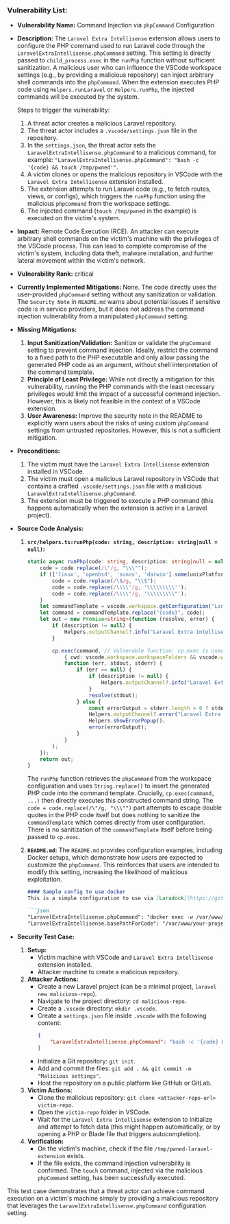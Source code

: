 ### Vulnerability List:

*   **Vulnerability Name:**  Command Injection via `phpCommand` Configuration

*   **Description:**
    The `Laravel Extra Intellisense` extension allows users to configure the PHP command used to run Laravel code through the `LaravelExtraIntellisense.phpCommand` setting. This setting is directly passed to `child_process.exec` in the `runPhp` function without sufficient sanitization. A malicious user who can influence the VSCode workspace settings (e.g., by providing a malicious repository) can inject arbitrary shell commands into the `phpCommand`. When the extension executes PHP code using `Helpers.runLaravel` or `Helpers.runPhp`, the injected commands will be executed by the system.

    Steps to trigger the vulnerability:
    1.  A threat actor creates a malicious Laravel repository.
    2.  The threat actor includes a `.vscode/settings.json` file in the repository.
    3.  In the `settings.json`, the threat actor sets the `LaravelExtraIntellisense.phpCommand` to a malicious command, for example: `"LaravelExtraIntellisense.phpCommand": "bash -c '{code} && touch /tmp/pwned'"`.
    4.  A victim clones or opens the malicious repository in VSCode with the `Laravel Extra Intellisense` extension installed.
    5.  The extension attempts to run Laravel code (e.g., to fetch routes, views, or configs), which triggers the `runPhp` function using the malicious `phpCommand` from the workspace settings.
    6.  The injected command (`touch /tmp/pwned` in the example) is executed on the victim's system.

*   **Impact:**
    Remote Code Execution (RCE). An attacker can execute arbitrary shell commands on the victim's machine with the privileges of the VSCode process. This can lead to complete compromise of the victim's system, including data theft, malware installation, and further lateral movement within the victim's network.

*   **Vulnerability Rank:** critical

*   **Currently Implemented Mitigations:**
    None. The code directly uses the user-provided `phpCommand` setting without any sanitization or validation. The `Security Note` in `README.md` warns about potential issues if sensitive code is in service providers, but it does not address the command injection vulnerability from a manipulated `phpCommand` setting.

*   **Missing Mitigations:**
    1.  **Input Sanitization/Validation:** Sanitize or validate the `phpCommand` setting to prevent command injection.  Ideally, restrict the command to a fixed path to the PHP executable and only allow passing the generated PHP code as an argument, without shell interpretation of the command template.
    2.  **Principle of Least Privilege:**  While not directly a mitigation for this vulnerability, running the PHP commands with the least necessary privileges would limit the impact of a successful command injection. However, this is likely not feasible in the context of a VSCode extension.
    3.  **User Awareness:** Improve the security note in the README to explicitly warn users about the risks of using custom `phpCommand` settings from untrusted repositories. However, this is not a sufficient mitigation.

*   **Preconditions:**
    1.  The victim must have the `Laravel Extra Intellisense` extension installed in VSCode.
    2.  The victim must open a malicious Laravel repository in VSCode that contains a crafted `.vscode/settings.json` file with a malicious `LaravelExtraIntellisense.phpCommand`.
    3.  The extension must be triggered to execute a PHP command (this happens automatically when the extension is active in a Laravel project).

*   **Source Code Analysis:**

    1.  **`src/helpers.ts:runPhp(code: string, description: string|null = null)`:**
        ```typescript
        static async runPhp(code: string, description: string|null = null) : Promise<string> {
            code = code.replace(/\"/g, "\\\"");
            if (['linux', 'openbsd', 'sunos', 'darwin'].some(unixPlatforms => os.platform().includes(unixPlatforms))) {
                code = code.replace(/\$/g, "\\$");
                code = code.replace(/\\\\'/g, '\\\\\\\\\'');
                code = code.replace(/\\\\"/g, '\\\\\\\\\"');
            }
            let commandTemplate = vscode.workspace.getConfiguration("LaravelExtraIntellisense").get<string>('phpCommand') ?? "php -r \"{code}\"";
            let command = commandTemplate.replace("{code}", code);
            let out = new Promise<string>(function (resolve, error) {
                if (description != null) {
                    Helpers.outputChannel?.info("Laravel Extra Intellisense command started: " + description);
                }

                cp.exec(command, // Vulnerable function: cp.exec is used to execute the command string
                    { cwd: vscode.workspace.workspaceFolders && vscode.workspace.workspaceFolders.length > 0 ? vscode.workspace.workspaceFolders[0].uri.fsPath : undefined },
                    function (err, stdout, stderr) {
                        if (err == null) {
                            if (description != null) {
                                Helpers.outputChannel?.info("Laravel Extra Intellisense Resolved: " + description);
                            }
                            resolve(stdout);
                        } else {
                            const errorOutput = stderr.length > 0 ? stderr : stdout;
                            Helpers.outputChannel?.error("Laravel Extra Intellisense Error:\n " + (description ?? '') + '\n\n' + errorOutput);
                            Helpers.showErrorPopup();
                            error(errorOutput);
                        }
                    }
                );
            });
            return out;
        }
        ```
        The `runPhp` function retrieves the `phpCommand` from the workspace configuration and uses `String.replace()` to insert the generated PHP code into the command template.  Crucially, `cp.exec(command, ...)` then directly executes this constructed command string. The `code = code.replace(/\"/g, "\\\"")` part attempts to escape double quotes in the PHP code itself but does nothing to sanitize the `commandTemplate` which comes directly from user configuration. There is no sanitization of the `commandTemplate` itself before being passed to `cp.exec`.

    2.  **`README.md`:**
        The `README.md` provides configuration examples, including Docker setups, which demonstrate how users are expected to customize the `phpCommand`. This reinforces that users are intended to modify this setting, increasing the likelihood of malicious exploitation.

        ```markdown
        #### Sample config to use docker
        This is a simple configuration to use via [Laradock](https://github.com/laradock/laradock).

        ```json
        "LaravelExtraIntellisense.phpCommand": "docker exec -w /var/www/your-project -u laradock laradock_workspace_1 php -r \"{code}\"",
        "LaravelExtraIntellisense.basePathForCode": "/var/www/your-project"
        ```

*   **Security Test Case:**

    1.  **Setup:**
        *   Victim machine with VSCode and `Laravel Extra Intellisense` extension installed.
        *   Attacker machine to create a malicious repository.
    2.  **Attacker Actions:**
        *   Create a new Laravel project (can be a minimal project, `laravel new malicious-repo`).
        *   Navigate to the project directory: `cd malicious-repo`.
        *   Create a `.vscode` directory: `mkdir .vscode`.
        *   Create a `settings.json` file inside `.vscode` with the following content:
            ```json
            {
                "LaravelExtraIntellisense.phpCommand": "bash -c '{code} && touch /tmp/pwned-laravel-extension'"
            }
            ```
        *   Initialize a Git repository: `git init`.
        *   Add and commit the files: `git add . && git commit -m "Malicious settings"`.
        *   Host the repository on a public platform like GitHub or GitLab.
    3.  **Victim Actions:**
        *   Clone the malicious repository: `git clone <attacker-repo-url> victim-repo`.
        *   Open the `victim-repo` folder in VSCode.
        *   Wait for the `Laravel Extra Intellisense` extension to initialize and attempt to fetch data (this might happen automatically, or by opening a PHP or Blade file that triggers autocompletion).
    4.  **Verification:**
        *   On the victim's machine, check if the file `/tmp/pwned-laravel-extension` exists.
        *   If the file exists, the command injection vulnerability is confirmed. The `touch` command, injected via the malicious `phpCommand` setting, has been successfully executed.

This test case demonstrates that a threat actor can achieve command execution on a victim's machine simply by providing a malicious repository that leverages the `LaravelExtraIntellisense.phpCommand` configuration setting.
